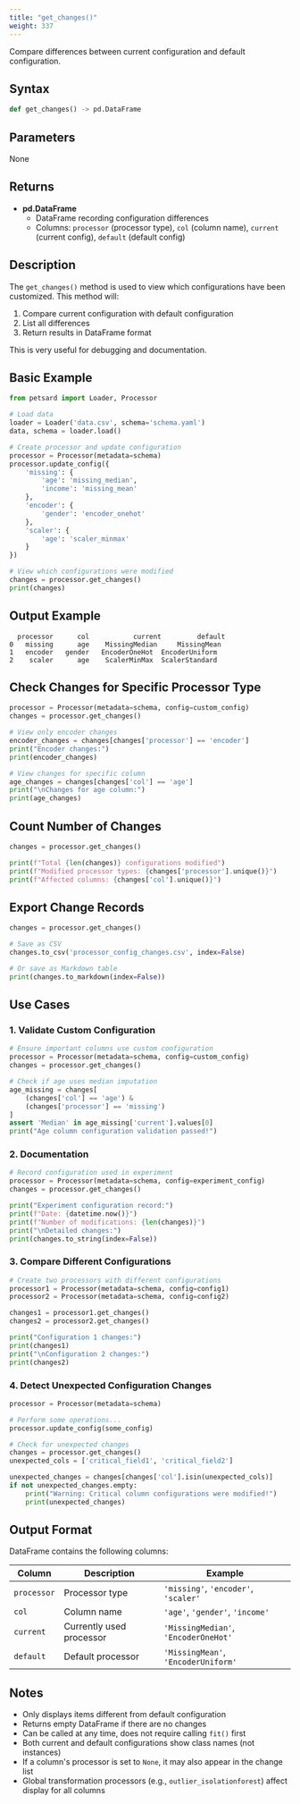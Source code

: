 ```yaml
---
title: "get_changes()"
weight: 337
---
```


Compare differences between current configuration and default configuration.

## Syntax

```python
def get_changes() -> pd.DataFrame
```

## Parameters

None

## Returns

- **pd.DataFrame**
    - DataFrame recording configuration differences
    - Columns: `processor` (processor type), `col` (column name), `current` (current config), `default` (default config)

## Description

The `get_changes()` method is used to view which configurations have been customized. This method will:

1. Compare current configuration with default configuration
2. List all differences
3. Return results in DataFrame format

This is very useful for debugging and documentation.

## Basic Example

```python
from petsard import Loader, Processor

# Load data
loader = Loader('data.csv', schema='schema.yaml')
data, schema = loader.load()

# Create processor and update configuration
processor = Processor(metadata=schema)
processor.update_config({
    'missing': {
        'age': 'missing_median',
        'income': 'missing_mean'
    },
    'encoder': {
        'gender': 'encoder_onehot'
    },
    'scaler': {
        'age': 'scaler_minmax'
    }
})

# View which configurations were modified
changes = processor.get_changes()
print(changes)
```

## Output Example

```
  processor      col           current         default
0   missing      age    MissingMedian     MissingMean
1   encoder   gender   EncoderOneHot  EncoderUniform
2    scaler      age    ScalerMinMax  ScalerStandard
```

## Check Changes for Specific Processor Type

```python
processor = Processor(metadata=schema, config=custom_config)
changes = processor.get_changes()

# View only encoder changes
encoder_changes = changes[changes['processor'] == 'encoder']
print("Encoder changes:")
print(encoder_changes)

# View changes for specific column
age_changes = changes[changes['col'] == 'age']
print("\nChanges for age column:")
print(age_changes)
```

## Count Number of Changes

```python
changes = processor.get_changes()

print(f"Total {len(changes)} configurations modified")
print(f"Modified processor types: {changes['processor'].unique()}")
print(f"Affected columns: {changes['col'].unique()}")
```

## Export Change Records

```python
changes = processor.get_changes()

# Save as CSV
changes.to_csv('processor_config_changes.csv', index=False)

# Or save as Markdown table
print(changes.to_markdown(index=False))
```

## Use Cases

### 1. Validate Custom Configuration

```python
# Ensure important columns use custom configuration
processor = Processor(metadata=schema, config=custom_config)
changes = processor.get_changes()

# Check if age uses median imputation
age_missing = changes[
    (changes['col'] == 'age') & 
    (changes['processor'] == 'missing')
]
assert 'Median' in age_missing['current'].values[0]
print("Age column configuration validation passed!")
```

### 2. Documentation

```python
# Record configuration used in experiment
processor = Processor(metadata=schema, config=experiment_config)
changes = processor.get_changes()

print("Experiment configuration record:")
print(f"Date: {datetime.now()}")
print(f"Number of modifications: {len(changes)}")
print("\nDetailed changes:")
print(changes.to_string(index=False))
```

### 3. Compare Different Configurations

```python
# Create two processors with different configurations
processor1 = Processor(metadata=schema, config=config1)
processor2 = Processor(metadata=schema, config=config2)

changes1 = processor1.get_changes()
changes2 = processor2.get_changes()

print("Configuration 1 changes:")
print(changes1)
print("\nConfiguration 2 changes:")
print(changes2)
```

### 4. Detect Unexpected Configuration Changes

```python
processor = Processor(metadata=schema)

# Perform some operations...
processor.update_config(some_config)

# Check for unexpected changes
changes = processor.get_changes()
unexpected_cols = ['critical_field1', 'critical_field2']

unexpected_changes = changes[changes['col'].isin(unexpected_cols)]
if not unexpected_changes.empty:
    print("Warning: Critical column configurations were modified!")
    print(unexpected_changes)
```

## Output Format

DataFrame contains the following columns:

| Column | Description | Example |
|--------|-------------|---------|
| `processor` | Processor type | `'missing'`, `'encoder'`, `'scaler'` |
| `col` | Column name | `'age'`, `'gender'`, `'income'` |
| `current` | Currently used processor | `'MissingMedian'`, `'EncoderOneHot'` |
| `default` | Default processor | `'MissingMean'`, `'EncoderUniform'` |

## Notes

- Only displays items different from default configuration
- Returns empty DataFrame if there are no changes
- Can be called at any time, does not require calling `fit()` first
- Both current and default configurations show class names (not instances)
- If a column's processor is set to `None`, it may also appear in the change list
- Global transformation processors (e.g., `outlier_isolationforest`) affect display for all columns